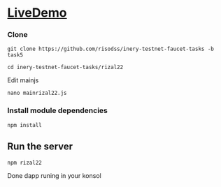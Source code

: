# [LiveDemo](http://178.128.95.30:5173)
### Clone
```
git clone https://github.com/risodss/inery-testnet-faucet-tasks -b task5
```
```
cd inery-testnet-faucet-tasks/rizal22
```

Edit mainjs
```
nano mainrizal22.js
```

### Install module dependencies

```
npm install
```

## Run the server
```
npm rizal22
```
Done dapp runing in your konsol
